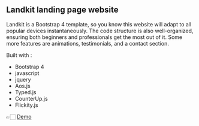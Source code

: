 ## Landkit landing page website


Landkit is a Bootstrap 4 template, so you know this website will adapt to all popular devices instantaneously. The code structure is also well-organized, ensuring both beginners and professionals get the most out of it. Some more features are animations, testimonials, and a contact section.

Built with :

- Bootstrap 4
- javascript
- jquery
- Aos.js
- Typed.js
- CounterUp.js
- Flickity.js

👉🏻 [Demo](https://freelancing3256.github.io/mySite/)
